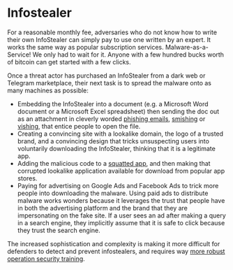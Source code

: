 # Infostealer

For a reasonable monthly fee, adversaries who do not know how to write their own InfoStealer can simply pay to use one written by an expert. It works the same way as popular subscription services. Malware-as-a-Service! We only had to wait for it. Anyone with a few hundred bucks worth of bitcoin can get started with a few clicks. 

Once a threat actor has purchased an InfoStealer from a dark web or Telegram marketplace, their next task is to spread the malware onto as many machines as possible: 

* Embedding the InfoStealer into a document (e.g. a Microsoft Word document or a Microsoft Excel spreadsheet) then sending the doc out as an attachment in cleverly worded [phishing emails](phishing.md), [smishing](smishing.md) or [vishing](vishing.md), that entice people to open the file. 
* Creating a convincing site with a lookalike domain, the logo of a trusted brand, and a convincing design that tricks unsuspecting users into voluntarily downloading the InfoStealer, thinking that it is a legitimate app. 
* Adding the malicious code to a [squatted app](squatting.md), and then making that corrupted lookalike application available for download from popular app stores. 
* Paying for advertising on Google Ads and Facebook Ads to trick more people into downloading the malware. Using paid ads to distribute malware works wonders because it leverages the trust that people have in both the advertising platform and the brand that they are impersonating on the fake site. If a user sees an ad after making a query in a search engine, they implicitly assume that it is safe to click because they trust the search engine.

The increased sophistication and complexity is making it more difficult for defenders to detect and prevent infostealers, and requires way [more robust operation security training](../prevention/training.md). 
